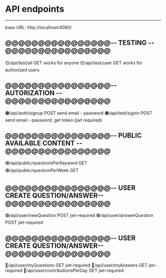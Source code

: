 # API endpoints
---------------------


base URL: http://localhost:8080/

## @@@@@@@@@@@@@@@@-- TESTING --@@@@@@@@@@@@@@@@
🟡/api/test/all        GET     works for anyone
🟡/api/test/user       GET     works for authorized users


## @@@@@@@@@@@@@@@@-- AUTORIZATION --@@@@@@@@@@@@@@@@
🟠/api/auth/signup    POST      send email - password 
🟠/api/test/signin    POST      send email - password, get token (jwt required)


## @@@@@@@@@@@@@@@@-- PUBLIC AVAILABLE CONTENT --@@@@@@@@@@@@@@@@
🟣/api/public/questionsPerKeyword   GET       
🟣/api/public/questionPerWeek       GET


## @@@@@@@@@@@@@@@@-- USER CREATE QUESTION/ANSWER--@@@@@@@@@@@@@@@@
🟢/api/user/newQuestion             POST        jwt-required
🟢/api/user/answerQuestion          POST        jwt-required


## @@@@@@@@@@@@@@@@-- USER CREATE QUESTION/ANSWER--@@@@@@@@@@@@@@@@
🔵/api/user/myQuestions             GET        jwt-required
🔵/api/user/myAnswers               GET        jwt-required
🔵/api/user/contributionsPerDay     GET        jwt-required


